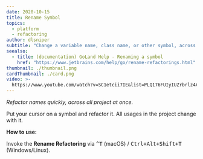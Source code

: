 ```yaml
---
date: 2020-10-15
title: Rename Symbol
topics:
  - platform
  - refactoring
author: dlsniper
subtitle: "Change a variable name, class name, or other symbol, across the project."
seealso:
  - title: (documentation) GoLand Help - Renaming a symbol
    href: "https://www.jetbrains.com/help/go/rename-refactorings.html"
thumbnail: ./thumbnail.png
cardThumbnail: ./card.png
video: >-
  https://www.youtube.com/watch?v=SC1etcii7IE&list=PLQ176FUIyIUZrbrlz4AY1V8VzBJKZyVlW&index=118
---
```


_Refactor names quickly, across all project at once._

Put your cursor on a symbol and refactor it. All usages in the project change with it.

**How to use:**

Invoke the **Rename Refactoring** via <kbd>^T</kbd> (macOS) / <kbd>Ctrl+Alt+Shift+T</kbd> (Windows/Linux).
